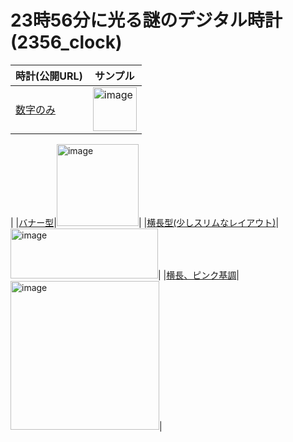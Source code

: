 # 23時56分に光る謎のデジタル時計(2356_clock)
|時計(公開URL)|サンプル|
|-|-|
|[数字のみ](https://dj-kata.github.io/obs_misc/2356_clock/index.html)|<img height="70" alt="image" src="https://github.com/user-attachments/assets/fc996677-5671-410f-8f05-661fd3dfa629" />
|
|[バナー型](https://dj-kata.github.io/obs_misc/2356_clock/cyber_banner_clock.html)|<img height="131" alt="image" src="https://github.com/user-attachments/assets/54153964-113a-4cdf-adf3-beda7d14713e" />|
|[横長型(少しスリムなレイアウト)](https://dj-kata.github.io/obs_misc/2356_clock/cyber_slim.html)|<img width="236" height="80" alt="image" src="https://github.com/user-attachments/assets/1b4d9adc-205b-41c3-ab59-262256aec81a" />|
|[横長、ピンク基調](https://dj-kata.github.io/obs_misc/2356_clock/pink.html)|<img width="238" alt="image" src="https://github.com/user-attachments/assets/a6738f93-eeec-4a40-a321-2256d515e754" />|

